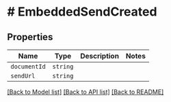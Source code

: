 # # EmbeddedSendCreated



## Properties

Name | Type | Description | Notes
------------ | ------------- | ------------- | -------------
| `documentId` | ```string``` |   |  |
| `sendUrl` | ```string``` |   |  |

[[Back to Model list]](../README.md#models) [[Back to API list]](../README.md#api-endpoints) [[Back to README]](../README.md)
